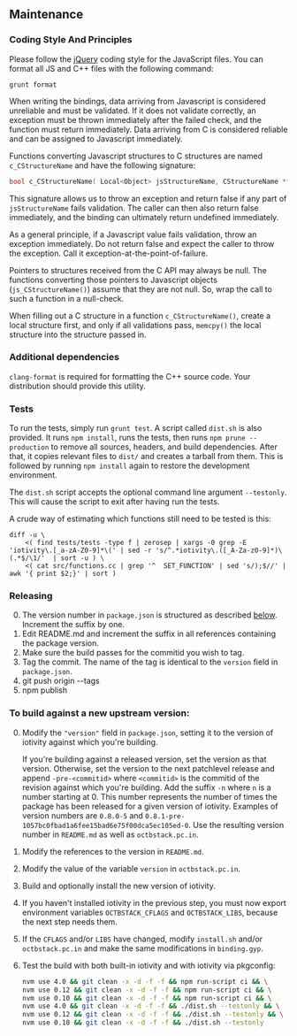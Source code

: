 ## Maintenance

### Coding Style And Principles
Please follow the [jQuery][] coding style for the JavaScript files. You can format all JS and C++ files with the following command:
```
grunt format
```

When writing the bindings, data arriving from Javascript is considered unreliable and must be validated. If it does not validate correctly, an exception must be thrown immediately after the failed check, and the function must return immediately. Data arriving from C is considered reliable and can be assigned to Javascript immediately.

Functions converting Javascript structures to C structures are named ```c_CStructureName``` and have the following signature:

```C++
bool c_CStructureName( Local<Object> jsStructureName, CStructureName **p_putStructurePointerHere );
```

This signature allows us to throw an exception and return false if any part of ```jsStructureName``` fails validation. The caller can then also return false immediately, and the binding can ultimately return undefined immediately.

As a general principle, if a Javascript value fails validation, throw an exception immediately. Do not return false and expect the caller to throw the exception. Call it exception-at-the-point-of-failure.

Pointers to structures received from the C API may always be null. The functions converting those pointers to Javascript objects (```js_CStructureName()```) assume that they are not null. So, wrap the call to such a function in a null-check.

When filling out a C structure in a function ```c_CStructureName()```, create a local structure first, and only if all validations pass, ```memcpy()``` the local structure into the structure passed in.

### Additional dependencies
```clang-format``` is required for formatting the C++ source code. Your distribution should provide this utility.

### Tests

To run the tests, simply run ```grunt test```. A script called ```dist.sh``` is also provided. It runs ```npm install```, runs the tests, then runs ```npm prune --production``` to remove all sources, headers, and build dependencies. After that, it copies relevant files to ```dist/``` and creates a tarball from them. This is followed by running ```npm install``` again to restore the development environment.

The ```dist.sh``` script accepts the optional command line argument ```--testonly```. This will cause the script to exit after having run the tests.

A crude way of estimating which functions still need to be tested is this:

```
diff -u \
	<( find tests/tests -type f | zerosep | xargs -0 grep -E 'iotivity\.[_a-zA-Z0-9]*\(' | sed -r 's/^.*iotivity\.([_A-Za-z0-9]*)\(.*$/\1/'  | sort -u ) \
	<( cat src/functions.cc | grep '^  SET_FUNCTION' | sed 's/);$//' | awk '{ print $2;}' | sort )
```

### Releasing
0. The version number in ```package.json``` is structured as described [below](#version-number-structure). Increment the suffix by one.
0. Edit README.md and increment the suffix in all references containing the package version.
0. Make sure the build passes for the commitid you wish to tag.
0. Tag the commit. The name of the tag is identical to the ```version``` field in ```package.json```.
0. git push origin --tags
0. npm publish

### To build against a new upstream version:

0. Modify the ```"version"``` field in ```package.json```, setting it to the version of iotivity against which you're building.

    If <a name="version-number-structure"></a>you're building against a released version, set the version as that version. Otherwise, set the version to the next patchlevel release and append ```-pre-<commitid>``` where ```<commitid>``` is the commitid of the revision against which you're building. Add the suffix ```-n``` where ```n``` is a number starting at 0. This number represents the number of times the package has been released for a given version of iotivity. Examples of version numbers are ```0.8.0-5``` and ```0.8.1-pre-1057bc0fbad1a6fee15bad6e75f00dca5ec105ed-0```. Use the resulting version number in ```README.md``` as well as ```octbstack.pc.in```.
0. Modify the references to the version in ```README.md```.
0. Modify the value of the variable ```version``` in ```octbstack.pc.in```.
0. Build and optionally install the new version of iotivity.
0. If you haven't installed iotivity in the previous step, you must now export environment variables ```OCTBSTACK_CFLAGS``` and ```OCTBSTACK_LIBS```, because the next step needs them.
0. If the ```CFLAGS``` and/or ```LIBS``` have changed, modify ```install.sh``` and/or ```octbstack.pc.in``` and make the same modifications in ```binding.gyp```.
0. Test the build with both built-in iotivity and with iotivity via pkgconfig:

    ```sh
	nvm use 4.0 && git clean -x -d -f -f && npm run-script ci && \
	nvm use 0.12 && git clean -x -d -f -f && npm run-script ci && \
	nvm use 0.10 && git clean -x -d -f -f && npm run-script ci && \
	nvm use 4.0 && git clean -x -d -f -f && ./dist.sh --testonly && \
	nvm use 0.12 && git clean -x -d -f -f && ./dist.sh --testonly && \
	nvm use 0.10 && git clean -x -d -f -f && ./dist.sh --testonly
	```

[jQuery]: http://contribute.jquery.org/style-guide/js/
